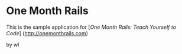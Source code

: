 # One Month Rails

This is the sample application for
[*One Month Rails: Teach Yourself to Code*] (http://onemonthrails.com)

by wl